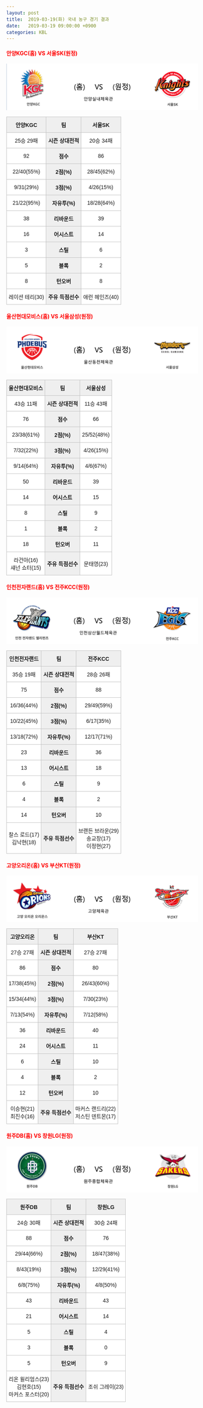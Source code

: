 ```yaml
---
layout: post
title:  2019-03-19(화) 국내 농구 경기 결과
date:   2019-03-19 09:00:00 +0900
categories: KBL
---
```


#### <span style="color:red"> 안양KGC(홈) VS 서울SK(원정) </span>
![안양KGC_서울SK.png](../images/kbl/match/안양KGC_서울SK.png)

<style type="text/css">
.tg  {border-collapse:collapse;border-spacing:0;}
.tg td{font-family:Arial, sans-serif;font-size:14px;padding:10px 5px;border-style:solid;border-width:1px;overflow:hidden;word-break:normal;border-color:#c0c0c0;}
.tg th{font-family:Arial, sans-serif;font-size:14px;font-weight:normal;padding:10px 5px;border-style:solid;border-width:1px;overflow:hidden;word-break:normal;border-color:#c0c0c0;}
.tg .tg-dcpn{background-color:#ffffff;border-color:#c0c0c0;text-align:center;vertical-align:middle}
.tg .tg-txr3{background-color:#ffffff;border-color:#c0c0c0;text-align:center;vertical-align:middle}
.tg .tg-o8le{background-color:#efefef;border-color:#c0c0c0;text-align:center;vertical-align:middle}
.tg .tg-rr9t{font-weight:bold;background-color:#efefef;border-color:#c0c0c0;text-align:center;vertical-align:middle}
.tg .tg-wazi{background-color:#efefef;border-color:#c0c0c0;text-align:center;vertical-align:middle}
</style>

<table class="tg">
  <tr>
    <th class="tg-rr9t">안양KGC</th>
    <th class="tg-rr9t">팀</th>
    <th class="tg-rr9t">서울SK</th>
  </tr>
  <tr>
    <td class="tg-dcpn">25승 29패</td>
    <td class="tg-rr9t">시즌 상대전적</td>
    <td class="tg-dcpn">20승 34패</td>
  </tr>
  <tr>
    <td class="tg-dcpn">92</td>
    <td class="tg-rr9t">점수</td>
    <td class="tg-dcpn">86</td>
  </tr>
  <tr>
    <td class="tg-dcpn">22/40(55%)</td>
    <td class="tg-rr9t">2점(%)</td>
    <td class="tg-dcpn">28/45(62%)</td>
  </tr>
  <tr>
    <td class="tg-dcpn">9/31(29%)</td>
    <td class="tg-rr9t">3점(%)</td>
    <td class="tg-dcpn">4/26(15%)</td>
  </tr>
  <tr>
    <td class="tg-dcpn">21/22(95%)</td>
    <td class="tg-rr9t">자유투(%)</td>
    <td class="tg-dcpn">18/28(64%)</td>
  </tr>
  <tr>
    <td class="tg-dcpn">38</td>
    <td class="tg-rr9t">리바운드</td>
    <td class="tg-dcpn">39</td>
  </tr>
  <tr>
    <td class="tg-dcpn">16</td>
    <td class="tg-rr9t">어시스트</td>
    <td class="tg-dcpn">14</td>
  </tr>
  <tr>
    <td class="tg-dcpn">3</td>
    <td class="tg-rr9t">스틸</td>
    <td class="tg-dcpn">6</td>
  </tr>
  <tr>
    <td class="tg-dcpn">5</td>
    <td class="tg-rr9t">블록</td>
    <td class="tg-dcpn">2</td>
  </tr>
  <tr>
    <td class="tg-dcpn">8</td>
    <td class="tg-rr9t">턴오버</td>
    <td class="tg-dcpn">8</td>
  </tr>
  <tr>
    <td class="tg-dcpn">레이션 테리(30)</td>
    <td class="tg-rr9t">주유 득점선수</td>
    <td class="tg-dcpn">애런 헤인즈(40)</td>
  </tr>
</table>

#### <span style="color:red"> 울산현대모비스(홈) VS 서울삼성(원정) </span>
![울산현대모비스_서울삼성.png](../images/kbl/match/울산현대모비스_서울삼성.png)

<style type="text/css">
.tg  {border-collapse:collapse;border-spacing:0;}
.tg td{font-family:Arial, sans-serif;font-size:14px;padding:10px 5px;border-style:solid;border-width:1px;overflow:hidden;word-break:normal;border-color:#c0c0c0;}
.tg th{font-family:Arial, sans-serif;font-size:14px;font-weight:normal;padding:10px 5px;border-style:solid;border-width:1px;overflow:hidden;word-break:normal;border-color:#c0c0c0;}
.tg .tg-dcpn{background-color:#ffffff;border-color:#c0c0c0;text-align:center;vertical-align:middle}
.tg .tg-txr3{background-color:#ffffff;border-color:#c0c0c0;text-align:center;vertical-align:middle}
.tg .tg-o8le{background-color:#efefef;border-color:#c0c0c0;text-align:center;vertical-align:middle}
.tg .tg-rr9t{font-weight:bold;background-color:#efefef;border-color:#c0c0c0;text-align:center;vertical-align:middle}
.tg .tg-wazi{background-color:#efefef;border-color:#c0c0c0;text-align:center;vertical-align:middle}
</style>

<table class="tg">
  <tr>
    <th class="tg-rr9t">울산현대모비스</th>
    <th class="tg-rr9t">팀</th>
    <th class="tg-rr9t">서울삼성</th>
  </tr>
  <tr>
    <td class="tg-dcpn">43승 11패</td>
    <td class="tg-rr9t">시즌 상대전적</td>
    <td class="tg-dcpn">11승 43패</td>
  </tr>
  <tr>
    <td class="tg-dcpn">76</td>
    <td class="tg-rr9t">점수</td>
    <td class="tg-dcpn">66</td>
  </tr>
  <tr>
    <td class="tg-dcpn">23/38(61%)</td>
    <td class="tg-rr9t">2점(%)</td>
    <td class="tg-dcpn">25/52(48%)</td>
  </tr>
  <tr>
    <td class="tg-dcpn">7/32(22%)</td>
    <td class="tg-rr9t">3점(%)</td>
    <td class="tg-dcpn">4/26(15%)</td>
  </tr>
  <tr>
    <td class="tg-dcpn">9/14(64%)</td>
    <td class="tg-rr9t">자유투(%)</td>
    <td class="tg-dcpn">4/6(67%)</td>
  </tr>
  <tr>
    <td class="tg-dcpn">50</td>
    <td class="tg-rr9t">리바운드</td>
    <td class="tg-dcpn">39</td>
  </tr>
  <tr>
    <td class="tg-dcpn">14</td>
    <td class="tg-rr9t">어시스트</td>
    <td class="tg-dcpn">15</td>
  </tr>
  <tr>
    <td class="tg-dcpn">8</td>
    <td class="tg-rr9t">스틸</td>
    <td class="tg-dcpn">9</td>
  </tr>
  <tr>
    <td class="tg-dcpn">1</td>
    <td class="tg-rr9t">블록</td>
    <td class="tg-dcpn">2</td>
  </tr>
  <tr>
    <td class="tg-dcpn">18</td>
    <td class="tg-rr9t">턴오버</td>
    <td class="tg-dcpn">11</td>
  </tr>
  <tr>
    <td class="tg-dcpn">라건아(16)<br>섀넌 쇼터(15)</td>
    <td class="tg-rr9t">주유 득점선수</td>
    <td class="tg-dcpn">문태영(23)</td>
  </tr>
</table>

#### <span style="color:red"> 인천전자랜드(홈) VS 전주KCC(원정) </span>
![인천전자랜드_전주KCC.png](../images/kbl/match/인천전자랜드_전주KCC.png)

<style type="text/css">
.tg  {border-collapse:collapse;border-spacing:0;}
.tg td{font-family:Arial, sans-serif;font-size:14px;padding:10px 5px;border-style:solid;border-width:1px;overflow:hidden;word-break:normal;border-color:#c0c0c0;}
.tg th{font-family:Arial, sans-serif;font-size:14px;font-weight:normal;padding:10px 5px;border-style:solid;border-width:1px;overflow:hidden;word-break:normal;border-color:#c0c0c0;}
.tg .tg-dcpn{background-color:#ffffff;border-color:#c0c0c0;text-align:center;vertical-align:middle}
.tg .tg-txr3{background-color:#ffffff;border-color:#c0c0c0;text-align:center;vertical-align:middle}
.tg .tg-o8le{background-color:#efefef;border-color:#c0c0c0;text-align:center;vertical-align:middle}
.tg .tg-rr9t{font-weight:bold;background-color:#efefef;border-color:#c0c0c0;text-align:center;vertical-align:middle}
.tg .tg-wazi{background-color:#efefef;border-color:#c0c0c0;text-align:center;vertical-align:middle}
</style>

<table class="tg">
  <tr>
    <th class="tg-rr9t">인천전자랜드</th>
    <th class="tg-rr9t">팀</th>
    <th class="tg-rr9t">전주KCC</th>
  </tr>
  <tr>
    <td class="tg-dcpn">35승 19패</td>
    <td class="tg-rr9t">시즌 상대전적</td>
    <td class="tg-dcpn">28승 26패</td>
  </tr>
  <tr>
    <td class="tg-dcpn">75</td>
    <td class="tg-rr9t">점수</td>
    <td class="tg-dcpn">88</td>
  </tr>
  <tr>
    <td class="tg-dcpn">16/36(44%)</td>
    <td class="tg-rr9t">2점(%)</td>
    <td class="tg-dcpn">29/49(59%)</td>
  </tr>
  <tr>
    <td class="tg-dcpn">10/22(45%)</td>
    <td class="tg-rr9t">3점(%)</td>
    <td class="tg-dcpn">6/17(35%)</td>
  </tr>
  <tr>
    <td class="tg-dcpn">13/18(72%)</td>
    <td class="tg-rr9t">자유투(%)</td>
    <td class="tg-dcpn">12/17(71%)</td>
  </tr>
  <tr>
    <td class="tg-dcpn">23</td>
    <td class="tg-rr9t">리바운드</td>
    <td class="tg-dcpn">36</td>
  </tr>
  <tr>
    <td class="tg-dcpn">13</td>
    <td class="tg-rr9t">어시스트</td>
    <td class="tg-dcpn">18</td>
  </tr>
  <tr>
    <td class="tg-dcpn">6</td>
    <td class="tg-rr9t">스틸</td>
    <td class="tg-dcpn">9</td>
  </tr>
  <tr>
    <td class="tg-dcpn">4</td>
    <td class="tg-rr9t">블록</td>
    <td class="tg-dcpn">2</td>
  </tr>
  <tr>
    <td class="tg-dcpn">14</td>
    <td class="tg-rr9t">턴오버</td>
    <td class="tg-dcpn">10</td>
  </tr>
  <tr>
    <td class="tg-dcpn">찰스 로드(17)<br>김낙현(18)</td>
    <td class="tg-rr9t">주유 득점선수</td>
    <td class="tg-dcpn">브랜든 브라운(29)<br>송교창(17)<br>이정현(27)</td>
  </tr>
</table>

#### <span style="color:red"> 고양오리온(홈) VS 부산KT(원정) </span>
![고양오리온_부산KT.png](../images/kbl/match/고양오리온_부산KT.png)

<style type="text/css">
.tg  {border-collapse:collapse;border-spacing:0;}
.tg td{font-family:Arial, sans-serif;font-size:14px;padding:10px 5px;border-style:solid;border-width:1px;overflow:hidden;word-break:normal;border-color:#c0c0c0;}
.tg th{font-family:Arial, sans-serif;font-size:14px;font-weight:normal;padding:10px 5px;border-style:solid;border-width:1px;overflow:hidden;word-break:normal;border-color:#c0c0c0;}
.tg .tg-dcpn{background-color:#ffffff;border-color:#c0c0c0;text-align:center;vertical-align:middle}
.tg .tg-txr3{background-color:#ffffff;border-color:#c0c0c0;text-align:center;vertical-align:middle}
.tg .tg-o8le{background-color:#efefef;border-color:#c0c0c0;text-align:center;vertical-align:middle}
.tg .tg-rr9t{font-weight:bold;background-color:#efefef;border-color:#c0c0c0;text-align:center;vertical-align:middle}
.tg .tg-wazi{background-color:#efefef;border-color:#c0c0c0;text-align:center;vertical-align:middle}
</style>

<table class="tg">
  <tr>
    <th class="tg-rr9t">고양오리온</th>
    <th class="tg-rr9t">팀</th>
    <th class="tg-rr9t">부산KT</th>
  </tr>
  <tr>
    <td class="tg-dcpn">27승 27패</td>
    <td class="tg-rr9t">시즌 상대전적</td>
    <td class="tg-dcpn">27승 27패</td>
  </tr>
  <tr>
    <td class="tg-dcpn">86</td>
    <td class="tg-rr9t">점수</td>
    <td class="tg-dcpn">80</td>
  </tr>
  <tr>
    <td class="tg-dcpn">17/38(45%)</td>
    <td class="tg-rr9t">2점(%)</td>
    <td class="tg-dcpn">26/43(60%)</td>
  </tr>
  <tr>
    <td class="tg-dcpn">15/34(44%)</td>
    <td class="tg-rr9t">3점(%)</td>
    <td class="tg-dcpn">7/30(23%)</td>
  </tr>
  <tr>
    <td class="tg-dcpn">7/13(54%)</td>
    <td class="tg-rr9t">자유투(%)</td>
    <td class="tg-dcpn">7/12(58%)</td>
  </tr>
  <tr>
    <td class="tg-dcpn">36</td>
    <td class="tg-rr9t">리바운드</td>
    <td class="tg-dcpn">40</td>
  </tr>
  <tr>
    <td class="tg-dcpn">24</td>
    <td class="tg-rr9t">어시스트</td>
    <td class="tg-dcpn">11</td>
  </tr>
  <tr>
    <td class="tg-dcpn">6</td>
    <td class="tg-rr9t">스틸</td>
    <td class="tg-dcpn">10</td>
  </tr>
  <tr>
    <td class="tg-dcpn">4</td>
    <td class="tg-rr9t">블록</td>
    <td class="tg-dcpn">2</td>
  </tr>
  <tr>
    <td class="tg-dcpn">12</td>
    <td class="tg-rr9t">턴오버</td>
    <td class="tg-dcpn">10</td>
  </tr>
  <tr>
    <td class="tg-dcpn">이승현(21)<br>최진수(16)</td>
    <td class="tg-rr9t">주유 득점선수</td>
    <td class="tg-dcpn">마커스 랜드리(22)<br>저스틴 덴트몬(17)</td>
  </tr>
</table>

#### <span style="color:red"> 원주DB(홈) VS 창원LG(원정) </span>
![원주DB_창원LG.png](../images/kbl/match/원주DB_창원LG.png)

<style type="text/css">
.tg  {border-collapse:collapse;border-spacing:0;}
.tg td{font-family:Arial, sans-serif;font-size:14px;padding:10px 5px;border-style:solid;border-width:1px;overflow:hidden;word-break:normal;border-color:#c0c0c0;}
.tg th{font-family:Arial, sans-serif;font-size:14px;font-weight:normal;padding:10px 5px;border-style:solid;border-width:1px;overflow:hidden;word-break:normal;border-color:#c0c0c0;}
.tg .tg-dcpn{background-color:#ffffff;border-color:#c0c0c0;text-align:center;vertical-align:middle}
.tg .tg-txr3{background-color:#ffffff;border-color:#c0c0c0;text-align:center;vertical-align:middle}
.tg .tg-o8le{background-color:#efefef;border-color:#c0c0c0;text-align:center;vertical-align:middle}
.tg .tg-rr9t{font-weight:bold;background-color:#efefef;border-color:#c0c0c0;text-align:center;vertical-align:middle}
.tg .tg-wazi{background-color:#efefef;border-color:#c0c0c0;text-align:center;vertical-align:middle}
</style>

<table class="tg">
  <tr>
    <th class="tg-rr9t">원주DB</th>
    <th class="tg-rr9t">팀</th>
    <th class="tg-rr9t">창원LG</th>
  </tr>
  <tr>
    <td class="tg-dcpn">24승 30패</td>
    <td class="tg-rr9t">시즌 상대전적</td>
    <td class="tg-dcpn">30승 24패</td>
  </tr>
  <tr>
    <td class="tg-dcpn">88</td>
    <td class="tg-rr9t">점수</td>
    <td class="tg-dcpn">76</td>
  </tr>
  <tr>
    <td class="tg-dcpn">29/44(66%)</td>
    <td class="tg-rr9t">2점(%)</td>
    <td class="tg-dcpn">18/47(38%)</td>
  </tr>
  <tr>
    <td class="tg-dcpn">8/43(19%)</td>
    <td class="tg-rr9t">3점(%)</td>
    <td class="tg-dcpn">12/29(41%)</td>
  </tr>
  <tr>
    <td class="tg-dcpn">6/8(75%)</td>
    <td class="tg-rr9t">자유투(%)</td>
    <td class="tg-dcpn">4/8(50%)</td>
  </tr>
  <tr>
    <td class="tg-dcpn">43</td>
    <td class="tg-rr9t">리바운드</td>
    <td class="tg-dcpn">43</td>
  </tr>
  <tr>
    <td class="tg-dcpn">21</td>
    <td class="tg-rr9t">어시스트</td>
    <td class="tg-dcpn">14</td>
  </tr>
  <tr>
    <td class="tg-dcpn">5</td>
    <td class="tg-rr9t">스틸</td>
    <td class="tg-dcpn">4</td>
  </tr>
  <tr>
    <td class="tg-dcpn">3</td>
    <td class="tg-rr9t">블록</td>
    <td class="tg-dcpn">0</td>
  </tr>
  <tr>
    <td class="tg-dcpn">5</td>
    <td class="tg-rr9t">턴오버</td>
    <td class="tg-dcpn">9</td>
  </tr>
  <tr>
    <td class="tg-dcpn">리온 윌리엄스(23)<br>김현호(15)<br>마커스 포스터(20)</td>
    <td class="tg-rr9t">주유 득점선수</td>
    <td class="tg-dcpn">조쉬 그레이(23)</td>
  </tr>
</table>
